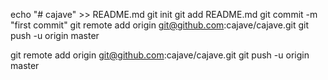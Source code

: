 echo "# cajave" >> README.md
git init
git add README.md
git commit -m "first commit"
git remote add origin git@github.com:cajave/cajave.git
git push -u origin master

git remote add origin git@github.com:cajave/cajave.git
git push -u origin master


